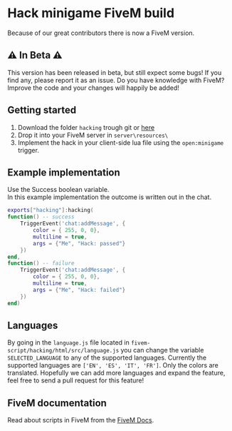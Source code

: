 # Hack minigame FiveM build
Because of our great contributors there is now a FiveM version.

## ⚠ In Beta ⚠  
This version has been released in beta, but still expect some bugs!
If you find any, please report it as an issue.
Do you have knowledge with FiveM? Improve the code and your changes will happily be added!  



## Getting started
1. Download the folder `hacking` trough git or [here](https://minhaskamal.github.io/DownGit/#/home?url=https://github.com/Jesper-Hustad/NoPixel-minigame/tree/main/fivem-script/hacking)  
2. Drop it into your FiveM server in `server\resources\`
3. Implement the hack in your client-side lua file using the `open:minigame` trigger.


## Example implementation
Use the Success boolean variable.  
In this example implementation the outcome is written out in the chat.
```lua
exports["hacking"]:hacking(
function() -- success
    TriggerEvent('chat:addMessage', {
        color = { 255, 0, 0},
        multiline = true,
        args = {"Me", "Hack: passed"}
    })
end,
function() -- failure
    TriggerEvent('chat:addMessage', {
        color = { 255, 0, 0},
        multiline = true,
        args = {"Me", "Hack: failed"}
    })
end)
```

## Languages
By going in the `language.js` file located in `fivem-script/hacking/html/src/language.js` you can change the variable `SELECTED_LANGUAGE` to any of the supported languages. Currently the supported languages are `['EN', 'ES', 'IT', 'FR']`. Only the colors are translated. Hopefully we can add more languages and expand the feature, feel free to send a pull request for this feature!

## FiveM documentation
Read about scripts in FiveM from the [FiveM Docs](https://docs.fivem.net/docs/scripting-manual/introduction/introduction-to-resources/).
